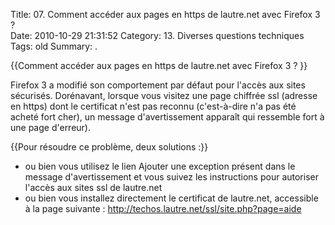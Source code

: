 Title: 07. Comment accéder aux pages en https de lautre.net avec Firefox 3 ?  
Date: 2010-10-29 21:31:52
Category: 13. Diverses questions techniques
Tags: old
Summary:  . 

{{Comment accéder aux pages en https de lautre.net avec Firefox 3 ? }} 

Firefox 3 a modifié son comportement par défaut pour l'accès aux sites sécurisés. Dorénavant, lorsque vous visitez une page chiffrée ssl (adresse en https) dont le certificat n'est pas reconnu (c'est-à-dire n'a pas été acheté fort cher), un message d'avertissement apparaît qui ressemble fort à une page d'erreur).

{{Pour résoudre ce problème, deux solutions :}}

- ou bien vous utilisez le lien Ajouter une exception présent dans le message d'avertissement et vous suivez les instructions pour autoriser l'accès aux sites ssl de lautre.net
- ou bien vous installez directement le certificat de lautre.net, accessible à la page suivante : http://techos.lautre.net/ssl/site.php?page=aide 

